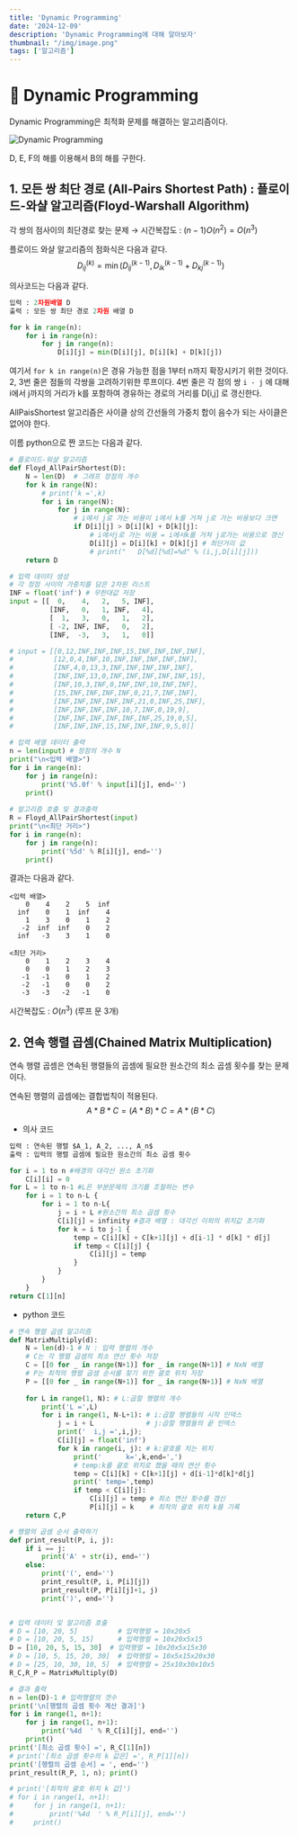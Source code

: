```yaml
---
title: 'Dynamic Programming'
date: '2024-12-09'
description: 'Dynamic Programming에 대해 알아보자'
thumbnail: "/img/image.png"
tags: ['알고리즘']
---
```


# 📖 Dynamic Programming
 Dynamic Programming은 최적화 문제를 해결하는 알고리즘이다.  

![Dynamic Programming](/img/image.png)

D, E, F의 해를 이용해서 B의 해를 구한다.  

## 1. 모든 쌍 최단 경로 (All-Pairs Shortest Path) : 플로이드-와샬 알고리즘(Floyd-Warshall Algorithm)
각 쌍의 점사이의 최단경로 찾는 문제 $\to$ 시간복잡도 : $(n-1)O(n^2) = O(n^3)$    

플로이드 와샬 알고리즘의 점화식은 다음과 같다.
$$
D_{ij}^{(k)} = \min(D_{ij}^{(k-1)}, D_{ik}^{(k-1)} + D_{kj}^{(k-1)})
$$

의사코드는 다음과 같다.
```python title="플로이드-와샬 알고리즘 의사코드"
입력 : 2차원배열 D
출력 : 모든 쌍 최단 경로 2차원 배열 D

for k in range(n):
    for i in range(n):
        for j in range(n):
            D[i][j] = min(D[i][j], D[i][k] + D[k][j])
```

여기서 `for k in range(n)`은 경유 가능한 점을 1부터 n까지 확장시키기 위한 것이다.  
2, 3번 줄은 점들의 각쌍을 고려하기위한 루프이다.
4번 줄은 각 점의 쌍 `i - j` 에 대해 i에서 j까지의 거리가 k를 포함하여 경유하는 경로의 거리를 D[i,j] 로 갱신한다.

AllPaisShortest 알고리즘은 사이클 상의 간선들의 가중치 합이 음수가 되는 사이클은 없어야 한다.

이름 python으로 짠 코드는 다음과 같다.
```python title="플로이드-와샬 알고리즘 코드"
# 플로이드-워샬 알고리즘
def Floyd_AllPairShortest(D):
    N = len(D)  # 그래프 정점의 개수 
    for k in range(N): 
        # print('k =',k)
        for i in range(N): 
            for j in range(N): 
                # i에서 j로 가는 비용이 i에서 k를 거쳐 j로 가는 비용보다 크면
                if D[i][j] > D[i][k] + D[k][j]: 
                    # i에서j로 가는 비용 = i에서k를 거쳐 j로가는 비용으로 갱신
                    D[i][j] = D[i][k] + D[k][j] # 최단거리 값
                    # print("   D[%d][%d]=%d" % (i,j,D[i][j]))
    return D

# 입력 데이터 생성
# 각 정점 사이의 가중치를 담은 2차원 리스트
INF = float('inf') # 무한대값 저장
input = [[  0,    4,   2,   5, INF], 
          [INF,   0,   1, INF,   4],
          [  1,   3,   0,   1,   2],  
          [ -2, INF, INF,   0,   2],
          [INF,  -3,   3,   1,   0]]

# input = [[0,12,INF,INF,INF,15,INF,INF,INF,INF],
#          [12,0,4,INF,10,INF,INF,INF,INF,INF],
#          [INF,4,0,13,3,INF,INF,INF,INF,INF],
#          [INF,INF,13,0,INF,INF,INF,INF,INF,15],
#          [INF,10,3,INF,0,INF,INF,10,INF,INF],
#          [15,INF,INF,INF,INF,0,21,7,INF,INF],
#          [INF,INF,INF,INF,INF,21,0,INF,25,INF],
#          [INF,INF,INF,INF,10,7,INF,0,19,9],
#          [INF,INF,INF,INF,INF,INF,25,19,0,5],
#          [INF,INF,INF,15,INF,INF,INF,9,5,0]]

# 입력 배열 데이터 출력
n = len(input) # 정점의 개수 N 
print("\n<입력 배열>")
for i in range(n):
    for j in range(n):
        print('%5.0f' % input[i][j], end='')
    print()
    
# 알고리즘 호출 및 결과출력
R = Floyd_AllPairShortest(input)    
print("\n<최단 거리>")
for i in range(n):
    for j in range(n):
        print('%5d' % R[i][j], end='')
    print()

```
결과는 다음과 같다.
```
<입력 배열>
    0    4    2    5  inf
  inf    0    1  inf    4
    1    3    0    1    2
   -2  inf  inf    0    2
  inf   -3    3    1    0

<최단 거리>
    0    1    2    3    4
    0    0    1    2    3
   -1   -1    0    1    2
   -2   -1    0    0    2
   -3   -3   -2   -1    0
```

시간복잡도 : $O(n^3)$ (루프 문 3개)

## 2. 연속 행렬 곱셈(Chained Matrix Multiplication)
연속 행렬 곱셈은 연속된 행렬들의 곱셈에 필요한 원소간의 최소 곱셈 횟수를 찾는 문제이다.

연속된 행렬의 곱셈에는 결합법칙이 적용된다.
$$
A * B * C = (A * B) * C = A * (B * C)
$$
  
- 의사 코드 
```python title="연속 행렬 곱셈 의사 코드"
입력 : 연속된 행렬 $A_1, A_2, ..., A_n$
출력 : 입력의 행렬 곱셈에 필요한 원소간의 최소 곱셈 횟수

for i = 1 to n #배경의 대각선 원소 초기화
    C[i][i] = 0
for L = 1 to n-1 #L은 부분문제의 크기를 조절하는 변수
    for i = 1 to n-L {
        for i = 1 to n-L{
            j = i + L #원소간의 최소 곱셈 횟수 
            C[i][j] = infinity #결과 배열 : 대각선 이외의 위치값 초기화
            for k = i to j-1 {
                temp = C[i][k] + C[k+1][j] + d[i-1] * d[k] * d[j]
                if temp < C[i][j] {
                    C[i][j] = temp
                }
            }
        }
    }
return C[1][n]
```


- python 코드
```python title="MatrixMultiply.py"
# 연속 행렬 곱셈 알고리즘
def MatrixMultiply(d):
    N = len(d)-1 # N : 입력 행렬의 개수
    # C는 각 행렬 곱셈의 최소 연산 횟수 저장
    C = [[0 for _ in range(N+1)] for _ in range(N+1)] # NxN 배열
    # P는 최적의 행렬 곱셈 순서를 찾기 위한 괄호 위치 저장
    P = [[0 for _ in range(N+1)] for _ in range(N+1)] # NxN 배열    
    
    for L in range(1, N): # L:곱할 행렬의 개수
        print('L =',L)
        for i in range(1, N-L+1): # i:곱할 행렬들의 시작 인덱스
            j = i + L             # j:곱할 행렬들의 끝 인덱스  
            print('  i,j =',i,j);
            C[i][j] = float('inf')
            for k in range(i, j): # k:괄호를 치는 위치
                print('      k=',k,end=',')
                # temp:k를 괄호 위치로 했을 때의 연산 횟수 
                temp = C[i][k] + C[k+1][j] + d[i-1]*d[k]*d[j]
                print(' temp=',temp)
                if temp < C[i][j]:    
                    C[i][j] = temp # 최소 연산 횟수를 갱신
                    P[i][j] = k    # 최적의 괄호 위치 k를 기록
    return C,P  

# 행렬의 곱셈 순서 출력하기
def print_result(P, i, j):
    if i == j:
        print('A' + str(i), end='')
    else:
        print('(', end='')
        print_result(P, i, P[i][j])
        print_result(P, P[i][j]+1, j)
        print(')', end='')             


# 입력 데이터 및 알고리즘 호출
# D = [10, 20, 5]          # 입력행렬 = 10x20x5
# D = [10, 20, 5, 15]      # 입력행렬 = 10x20x5x15
D = [10, 20, 5, 15, 30]  # 입력행렬 = 10x20x5x15x30
# D = [10, 5, 15, 20, 30]  # 입력행렬 = 10x5x15x20x30
# D = [25, 10, 30, 10, 5]  # 입력행렬 = 25x10x30x10x5
R_C,R_P = MatrixMultiply(D)

# 결과 출력
n = len(D)-1 # 입력행렬의 갯수
print('\n[행렬의 곱셈 횟수 계산 결과]')
for i in range(1, n+1): 
    for j in range(1, n+1):   
        print('%4d  ' % R_C[i][j], end='')
    print()       
print('[최소 곱셈 횟수] =', R_C[1][n])
# print('[최소 곱셈 횟수의 k 값은] =', R_P[1][n])
print('[행렬의 곱셈 순서] = ', end='')
print_result(R_P, 1, n); print()

# print('[최적의 괄호 위치 k 값]')
# for i in range(1, n+1): 
#     for j in range(1, n+1):   
#         print('%4d  ' % R_P[i][j], end='')
#     print()  
```

